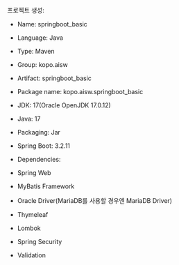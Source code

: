 프로젝트 생성:

- Name: springboot_basic
- Language: Java
- Type: Maven
- Group: kopo.aisw
- Artifact: springboot_basic
- Package name: kopo.aisw.springboot_basic
- JDK: 17(Oracle OpenJDK 17.0.12)
- Java: 17
- Packaging: Jar

- Spring Boot: 3.2.11
- Dependencies:
- Spring Web
- MyBatis Framework
- Oracle Driver(MariaDB를 사용할 경우엔 MariaDB Driver)
- Thymeleaf
- Lombok
- Spring Security
- Validation
